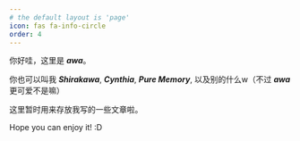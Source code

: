 ```yaml
---
# the default layout is 'page'
icon: fas fa-info-circle
order: 4
---
```


你好哇，这里是 ***awa***。

你也可以叫我 ***Shirakawa***, ***Cynthia***, ***Pure Memory***, 以及别的什么w（不过 ***awa*** 更可爱不是嘛）

这里暂时用来存放我写的一些文章啦。

Hope you can enjoy it! :D